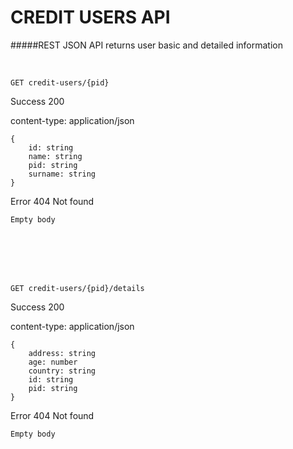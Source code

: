 # CREDIT USERS API 
#####REST JSON API returns user basic and detailed information 
 
<br>
 
`GET credit-users/{pid}`

Success
200

content-type: application/json
```
{
    id: string
    name: string
    pid: string
    surname: string
}
```
Error 404 Not found

```
Empty body
``` 
<br>
<br>
<br>
<br>

`GET credit-users/{pid}/details`

Success
200

content-type: application/json
```
{
    address: string
    age: number
    country: string
    id: string
    pid: string
}
```
Error 404 Not found

```
Empty body
``` 

